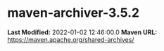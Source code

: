 # maven-archiver-3.5.2

**Last Modified:** 2022-01-02 12:46:00.0
**Maven URL:** https://maven.apache.org/shared-archives/
